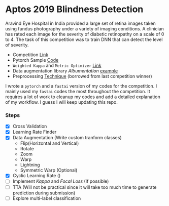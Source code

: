 # Aptos 2019 Blindness Detection
Aravind Eye Hospital in India provided a large set of retina images taken using fundus photography under a variety of imaging conditions. A clinician has rated each image for the severity of diabetic retinopathy on a scale of 0 to 4.
The task of this competition was to train DNN that can detect the level of severity.
- Competition [Link](https://www.kaggle.com/c/aptos2019-blindness-detection)
- Pytorch Sample [Code](https://www.kaggle.com/abhishek/very-simple-pytorch-training-0-59)
- `Weighted Kappa` and `Metric Optimizer`  [Link](https://www.kaggle.com/tanlikesmath/intro-aptos-diabetic-retinopathy-eda-starter/notebook)
- Data augmentation library *Albumentation* [example](https://www.kaggle.com/leighplt/pytorch-tutorial-dataset-data-preparetion-stage)
- Preprocessing [Technique](https://www.kaggle.com/ratthachat/aptos-simple-preprocessing-decoloring-cropping) (borrowed from last competition winner)

I wrote a `pytorch` and a `fastai` version of my codes for the competition. I mainly used my `fastai` codes the most throughout the competition. It requires a lot of work to cleanup my 
codes and add a detailed explanation of my workflow. I guess I will keep updating this repo.

### Steps

- [x] Cross Validation
- [x] Learning Rate Finder
- [x] Data Augmentation (Write custom tranform classes)
  * Flip(Horizontal and Vertical)
  * Rotate
  * Zoom
  * Warp
  * Lightning
  * Symmetric Warp (Optional)
- [x] Cyclic Learning Rate ()
- [ ] Implement *Kappa* and *Focal Loss* (If possible)
- [ ] TTA (Will not be practical since it will take too much time to generate prediction
during submission)
- [ ] Explore multi-label classification